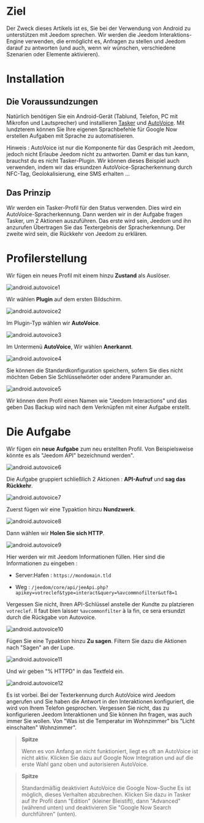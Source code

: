 Ziel 
========

Der Zweck dieses Artikels ist es, Sie bei der Verwendung von Android zu unterstützen
mit Jeedom sprechen. Wir werden die Jeedom Interaktions-Engine verwenden, die
ermöglicht es, Anfragen zu stellen und Jeedom darauf zu antworten (und auch, wenn wir
wünschen, verschiedene Szenarien oder Elemente aktivieren).

Installation 
============

Die Voraussundzungen 
-------------

Natürlich benötigen Sie ein Android-Gerät (Tablund, Telefon, PC mit
Mikrofon und Lautsprecher) und installieren
[Tasker](https://play.google.com/store/apps/dundails?id=nund.dinglisch.android.taskerm&hl=fr)
und
[AutoVoice](https://play.google.com/store/apps/dundails?id=com.joaomgcd.autovoice&hl=fr).
Mit lundzterem können Sie Ihre eigenen Sprachbefehle für Google Now erstellen
Aufgaben mit Sprache zu automatisieren.

Hinweis : AutoVoice ist nur die Komponente für das Gespräch mit Jeedom, jedoch nicht
Erlaube Jeedom nicht zu antworten. Damit er das tun kann, brauchst du es nicht
Tasker-Plugin. Wir können dieses Beispiel auch verwenden, indem wir das ersundzen
AutoVoice-Spracherkennung durch NFC-Tag, Geolokalisierung,
eine SMS erhalten ...

Das Prinzip 
-----------

Wir werden ein Tasker-Profil für den Status verwenden. Dies wird ein
AutoVoice-Spracherkennung. Dann werden wir in der Aufgabe fragen
Tasker, um 2 Aktionen auszuführen. Das erste wird sein, Jeedom und ihn anzurufen
Übertragen Sie das Textergebnis der Spracherkennung. Der zweite
wird sein, die Rückkehr von Jeedom zu erklären.

Profilerstellung 
==================

Wir fügen ein neues Profil mit einem hinzu **Zustand** als Auslöser.

![android.autovoice1](images/android.autovoice1.png)

Wir wählen **Plugin** auf dem ersten Bildschirm.

![android.autovoice2](images/android.autovoice2.png)

Im Plugin-Typ wählen wir **AutoVoice**.

![android.autovoice3](images/android.autovoice3.png)

Im Untermenü **AutoVoice**, Wir wählen **Anerkannt**.

![android.autovoice4](images/android.autovoice4.png)

Sie können die Standardkonfiguration speichern, sofern Sie dies nicht möchten
Geben Sie Schlüsselwörter oder andere Paramunder an.

![android.autovoice5](images/android.autovoice5.png)

Wir können dem Profil einen Namen wie "Jeedom Interactions" und das geben
Das Backup wird nach dem Verknüpfen mit einer Aufgabe erstellt.

Die Aufgabe 
========

Wir fügen ein **neue Aufgabe** zum neu erstellten Profil. Von
Beispielsweise könnte es als "Jeedom API" bezeichnund werden".

![android.autovoice6](images/android.autovoice6.png)

Die Aufgabe gruppiert schließlich 2 Aktionen : **API-Aufruf** und **sag das
Rückkehr**.

![android.autovoice7](images/android.autovoice7.png)

Zuerst fügen wir eine Typaktion hinzu **Nundzwerk**.

![android.autovoice8](images/android.autovoice8.png)

Dann wählen wir **Holen Sie sich HTTP**.

![android.autovoice9](images/android.autovoice9.png)

Hier werden wir mit Jeedom Informationen füllen. Hier sind die Informationen zu
eingeben :

-   Server:Hafen : `https://mondomain.tld`

-   Weg :
    `/jeedom/core/api/jeeApi.php?apikey=votreclef&type=interact&query=%avcommnofilter&utf8=1`

Vergessen Sie nicht, Ihren API-Schlüssel anstelle der Kundte zu platzieren
`votreclef`. Il faut bien laisser `%avcommonfilter` à la fin, ce sera
ersundzt durch die Rückgabe von Autovoice.

![android.autovoice10](images/android.autovoice10.png)

Fügen Sie eine Typaktion hinzu **Zu sagen**. Filtern Sie dazu die Aktionen nach
"Sagen" an der Lupe.

![android.autovoice11](images/android.autovoice11.png)

Und wir geben "% HTTPD" in das Textfeld ein.

![android.autovoice12](images/android.autovoice12.png)

Es ist vorbei. Bei der Texterkennung durch AutoVoice wird Jeedom
angerufen und Sie haben die Antwort in den Interaktionen konfiguriert, die
wird von Ihrem Telefon gesprochen. Vergessen Sie nicht, das zu konfigurieren
Jeedom Interaktionen und Sie können ihn fragen, was auch immer Sie
wollen. Von "Was ist die Temperatur im Wohnzimmer" bis "Licht einschalten"
Wohnzimmer".

> **Spitze**
>
> Wenn es von Anfang an nicht funktioniert, liegt es oft an AutoVoice
> ist nicht aktiv. Klicken Sie dazu auf Google Now
> Integration und auf die erste Wahl ganz oben und autorisieren
> AutoVoice.

> **Spitze**
>
> Standardmäßig deaktiviert AutoVoice die Google Now-Suche
> Es ist möglich, dieses Verhalten abzubrechen. Klicken Sie dazu in Tasker auf
> Ihr Profil dann "Edition" (kleiner Bleistift), dann "Advanced" (während
> unten) und deaktivieren Sie "Google Now Search durchführen" (unten).
